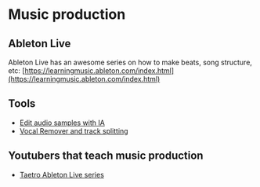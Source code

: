 # Music production

## Ableton Live

Ableton Live has an awesome series on how to make beats, song structure, etc: [https://learningmusic.ableton.com/index.html](https://learningmusic.ableton.com/index.html)

## Tools

- [Edit audio samples with IA](https://samplab.com/?utm_source=youtube&utm_campaign=yt_9&utm_medium=cpc)
- [Vocal Remover and track splitting](https://vocalremover.org/)

## Youtubers that teach music production

- [Taetro Ableton Live series](https://www.youtube.com/watch?v=RSnjD6xe5bM)
